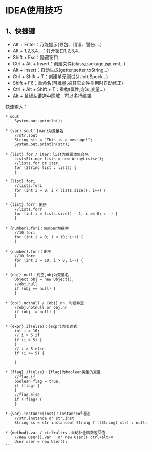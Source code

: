 # IDEA使用技巧

## 1、快捷键

* Alt + Enter：万能提示(导包、错误、警告....)
* Alt + 1,2,3,4...：打开窗口1,2,3,4...
* Shift + Esc：隐藏窗口
* Ctrl + Alt + Insert：创建文件(class,package,jsp,xml...)
* Alt + Insert：自动生成(getter,setter,toString...)
* Ctrl + Shift + T：创建单元测试(JUnit,Spock...)
* Shift + F6：重命名(可批量,被其它文件引用时自动修正)
* Ctrl + Alt + Shift + T：重构(属性,方法,变量...)
* Alt + 鼠标左键选中区域，可以多行编辑

快速输入：
````
* sout
	System.out.println();

* {var}.sout：{var}为变量名
	//str.sout
	String str = "This is a message!";
	System.out.println(str);

* {list}.for / iter：list为数组或集合名
    List<String> lists = new ArrayList<>();
    //lists.for or iter
    for (String list : lists) {
    }

* {list}.fori
	//lists.fori
	for (int i = 0; i < lists.size(); i++) {
	}

* {list}.forr：倒序
	//lists.forr
	for (int i = lists.size() - 1; i >= 0; i--) {
	}

* {number}.fori：number为数字
	//10.fori
	for (int i = 0; i < 10; i++) {
	}

* {number}.forr：倒序
	//10.forr
	for (int i = 10; i > 0; i--) {
	}

* {obj}.null：判空,obj为变量名
	Object obj = new Object();
	//obj.null
	if (obj == null) {
	}

* {obj}.notnull / {obj}.nn：判断非空
	//obj.notnull or obj.nn
	if (obj != null) {
	}

* {expr}.if(else)：{expr}为表达式
	int i = 10;
	// i > 5.if
	if (i > 5) {
	}
	// i > 5.else
	if (i <= 5) {
	    
	}

* {flag}.if(else)：{flag}为boolean类型的变量
	//flag.if
	boolean flag = true;
	if (flag) {
	}
	//flag.else
	if (!flag) {
	}

* {var}.instance(inst)：instanceof语法
	//str.instance or str.inst
	String ss = str instanceof String ? ((String) str) : null;
	
* {method}.var / ctrl+alt+v：自动补全函数返回值
	//new User().var   or new User() ctrl+alt+v
	User user = new User();
```

